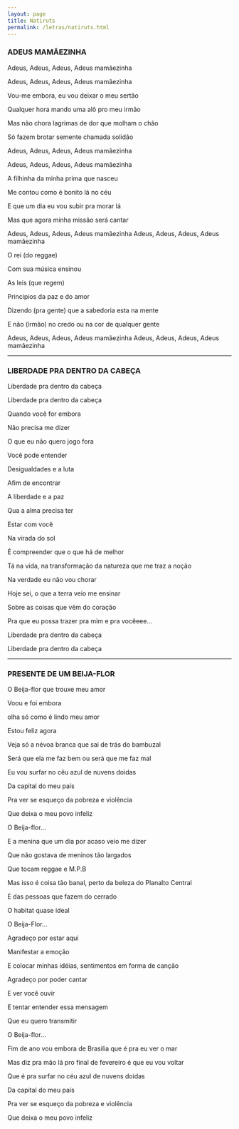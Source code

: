 ```yaml
---
layout: page
title: Natiruts
permalink: /letras/natiruts.html
---
```


### ADEUS MAMÃEZINHA

Adeus, Adeus, Adeus, Adeus mamãezinha

Adeus, Adeus, Adeus, Adeus mamãezinha

Vou-me embora, eu vou deixar o meu sertão

Qualquer hora mando uma alô pro meu irmão

Mas não chora lagrimas de dor que molham o chão

Só fazem brotar semente chamada solidão

Adeus, Adeus, Adeus, Adeus mamãezinha

Adeus, Adeus, Adeus, Adeus mamãezinha

A filhinha da minha prima que nasceu

Me contou como é bonito lá no céu

E que um dia eu vou subir pra morar lá

Mas que agora minha missão será cantar

Adeus, Adeus, Adeus, Adeus mamãezinha
Adeus, Adeus, Adeus, Adeus mamãezinha


O rei (do reggae)

Com sua música ensinou

As leis (que regem)

Princípios da paz e do amor

Dizendo (pra gente) que a sabedoria esta na mente

E não (irmão) no credo ou na cor de qualquer gente

Adeus, Adeus, Adeus, Adeus mamãezinha
Adeus, Adeus, Adeus, Adeus mamãezinha

---

### LIBERDADE PRA DENTRO DA CABEÇA

Liberdade pra dentro da cabeça

Liberdade pra dentro da cabeça

Quando você for embora

Não precisa me dizer

O que eu não quero jogo fora

Você pode entender

Desigualdades e a luta

Afim de encontrar

A liberdade e a paz

Qua a alma precisa ter

Estar com você

Na virada do sol

É compreender que o que há de melhor

Tá na vida, na transformação da natureza que me traz a noção

Na verdade eu não vou chorar

Hoje sei, o que a terra veio me ensinar

Sobre as coisas que vêm do coração

Pra que eu possa trazer pra mim e pra vocêeee...

Liberdade pra dentro da cabeça

Liberdade pra dentro da cabeça

---

### PRESENTE DE UM BEIJA-FLOR

O Beija-flor que trouxe meu amor

Voou e foi embora

olha só como é lindo meu amor

Estou feliz agora

Veja só a névoa branca que sai de trás do bambuzal

Será que ela me faz bem ou será que me faz mal

Eu vou surfar no cêu azul de nuvens doidas

Da capital do meu país

Pra ver se esqueço da pobreza e violência

Que deixa o meu povo infeliz

O Beija-flor...

E a menina que um dia por acaso veio me dizer

Que não gostava de meninos tão largados

Que tocam reggae e M.P.B

Mas isso é coisa tão banal, perto da beleza do Planalto Central

E das pessoas que fazem do cerrado

O habitat quase ideal

O Beija-Flor...

Agradeço por estar aqui

Manifestar a emoção

E colocar minhas idéias, sentimentos em forma de canção

Agradeço por poder cantar

E ver você ouvir

E tentar entender essa mensagem

Que eu quero transmitir

O Beija-flor...

Fim de ano vou embora de Brasilia que é pra eu ver o mar

Mas diz pra mão lá pro final de fevereiro é que eu vou voltar

Que é pra surfar no céu azul de nuvens doidas

Da capital do meu país

Pra ver se esqueço da pobreza e violência

Que deixa o meu povo infeliz